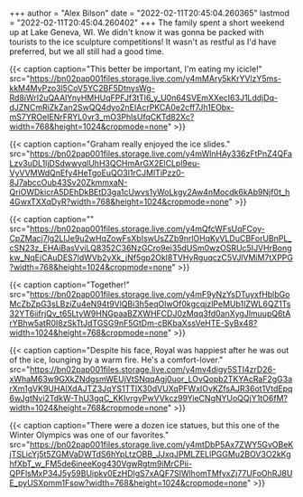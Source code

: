 +++
author = "Alex Bilson"
date = "2022-02-11T20:45:04.260365"
lastmod = "2022-02-11T20:45:04.260402"
+++
The family spent a short weekend up at Lake Geneva, WI. We didn't know it was gonna be packed with tourists to the ice sculpture competitions! It wasn't as restful as I'd have preferred, but we all still had a good time.

{{< caption caption="This better be important, I'm eating my icicle!" src="https://bn02pap001files.storage.live.com/y4mMAry5kKrYVlzY5ms-kkM4MyPzo3l5CoV5YC2BF5DtnysWg-Rd8iWrI2uQAAlYnyHMHUqFPFJf3tTl6_y_U0n64SVEmXXecI63J1LddjDq-dJZNCmRiZkZan2SwQQ4dyo2nEIAcrPKCA0e2cff7Jh1EObx-mS7YROeIENrFRYL0vr3_mO3PhlsUfqCKTd82Xc?width=768&height=1024&cropmode=none" >}}

{{< caption caption="Graham really enjoyed the ice slides." src="https://bn02pap001files.storage.live.com/y4mWlnHAy336zFtPnZ4QFaLzv3uDL1ljDSdwwyqlUhH3QCHmArGX2ElCLpl9eu-VyVVMWdQnEfy4HeTgoEuQO3l1rCJMlTiPzz0-8J7abccOub43Sv20ZkmmxaN-QriOWDkicrA5DEhDkBEtD3ga1cUwvs1yWoLkgy2Aw4nMocdk6kAb9Njf0t_h4GwxTXXqDyR?width=768&height=1024&cropmode=none" >}}

{{< caption caption="" src="https://bn02pap001files.storage.live.com/y4mQfcWFsUqFCoy-CpZMacj7lg2LIJe9u2wHqZowFsXbIswUsZZb9nrlOHqKyVLDuCBForUBnPL_cSN23z_EHAiBasVviLQ8352C36NzGCro9ei35dUSm0wzOSRUc5IJVHrBongkw_NqEjCAuDES7ldWVb2yXk_jNf5gp2Okl8TVHyRguqczC5VJlVMiM7tXPPG?width=768&height=1024&cropmode=none" >}}

{{< caption caption="Together!" src="https://bn02pap001files.storage.live.com/y4mF9yNzYsDTuyxfHblbGoMcZbZpG3sLBziZu4eN94t9VlQBi3h5eqOlwOf0kgcqjzlPeMUb1IZWL6QZ1Ts32YT6iifrjQv_t65LtyW9HNGpaaBZXWHFCDJ0zMqq3fd0anXygJlmuupQ6tArYBhw5atR0I8zSkTtJdTGSG9nF5GtDm-cBKbaXssVeHTE-SyBx48?width=1024&height=768&cropmode=none" >}}

{{< caption caption="Despite his face, Royal was happiest after he was out of the ice, lounging by a warm fire. He's a comfort-lover." src="https://bn02pap001files.storage.live.com/y4mv4digy5STI4zrD26-xWhaM63w9GXkZNdgsmWEUjVtSNqqAgj0uor_LOvQopb2TKYAcRaF2gG3arXm1gVK9UHAlXdAJTZ3JqYS1TTlX30dVUXqPFWxIOvKZfsAJR36ot1VtdEpq6wJgtNvi2TdkW-ThU3gqC_KKIvrgyPwVVkcz99YieCNgNYUoQQjY1tO6fM?width=1024&height=768&cropmode=none" >}}

{{< caption caption="There were a dozen ice statues, but this one of the Winter Olympics was one of our favorites." src="https://bn02pap001files.storage.live.com/y4mtDbP5Ax7ZWY5GvOBeKjTSLicYj5t5ZGMVaDWTdS6hYpLtzOBB_JJxqJPMLZELlPGGMu2BOV3O2kKghfXbT_w_FM5de6ineeKog430VgwRgtm9iMrCPii-QPFlsMxP34J5y59BUipkv0EzHDlgS7xAQF7SIWlhomTMfyxZj77UFoOhRJ8UE_pyUSXpmm1Fsow?width=768&height=1024&cropmode=none" >}}